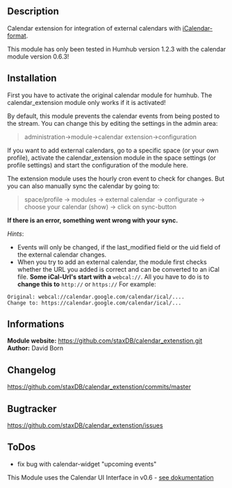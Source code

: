 ## Description
Calendar extension for integration of external calendars with [iCalendar-format](https://en.wikipedia.org/wiki/ICalendar).

This module has only been tested in Humhub version 1.2.3 with the calendar module version 0.6.3!

## Installation
First you have to activate the original calendar module for humhub.
The calendar_extension module only works if it is activated!

By default, this module prevents the calendar events from being posted to the stream. You can change this by editing the settings in the admin area:
> administration->module->calendar extension->configuration


If you want to add external calendars, go to a specific space (or your own profile), activate the calendar_extension module in the space settings (or profile settings) and start the configuration of the module here.

The extension module uses the hourly cron event to check for changes. But you can also manually sync the calendar by going to:

> space/profile -> modules -> external calendar -> configurate -> choose your calendar (show) -> click on sync-button


**If there is an error, something went wrong with your sync.**


*Hints*:
- Events will only be changed, if the last_modified field or the uid field of the external calendar changes.
- When you try to add an external calendar, the module first checks whether the URL you added is correct and can be converted to an iCal file.
**Some iCal-Url's start with a** `webcal://`. All you have to do is to **change this to** `http://` or `https://`
For example:
```
Original: webcal://calendar.google.com/calendar/ical/....
Change to: https://calendar.google.com/calendar/ical/...
```
## Informations

__Module website:__ <https://github.com/staxDB/calendar_extenstion.git>    
__Author:__ David Born    

## Changelog

<https://github.com/staxDB/calendar_extenstion/commits/master>

## Bugtracker

<https://github.com/staxDB/calendar_extenstion/issues>

## ToDos
- fix bug with calendar-widget "upcoming events"


This Module uses the Calendar UI Interface in v0.6 - [see dokumentation](https://github.com/humhub/humhub-modules-calendar/blob/master/docs/interface.md)
